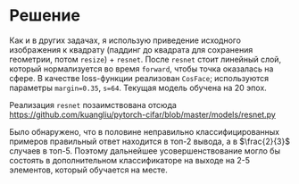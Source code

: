 # Решение

Как и в других задачах, я использую приведение исходного изображения к квадрату (паддинг до квадрата для сохранения геометрии, потом `resize`) + `resnet`. После `resnet` стоит линейный слой, который нормализуется во время `forward`, чтобы точка оказалась на сфере. В качестве loss-функции реализован `CosFace`; используются параметры `margin=0.35`, `s=64`. Текущая модель обучена на $20$ эпох.

Реализация `resnet` позаимствована отсюда https://github.com/kuangliu/pytorch-cifar/blob/master/models/resnet.py

Было обнаружено, что в половине неправильно классифицированных примеров правильный ответ находится в топ-2 вывода, а в $\frac{2}{3}$ случаев в топ-5. Поэтому дальнейшее усовершенствование могло бы состоять в дополнительном классификаторе на выходе на 2-5 элементов, который обучается на месте.
